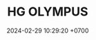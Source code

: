 ---
layout: teamCard
permalink: /team/:title.html
categories: surjohto042024 norteMayo ljmy24 LI LI1 LI2 LI6 LI7 LI8 LI10 LI11
maincover: /assets/logos/HGOLYMPUS.png
puntosLJMAYO24: #26
date: 2024-02-29 10:29:20 +0700
title: HG OLYMPUS
tag: johto042024
color: black
puntosLJ202404: 12
puntos: 2
grupo: sur
background: '#F16C38'
cover: /assets/backCard.png
team: HG OLYMPUS
ID: HG
pj: 1
pt1: 2 #j
pt2: 0
pt3: 0
pt4: 0
pt5: 0
pt6: 0
pt7: 0
pt8: 0
pt9: 0
pt10: 0
pt11: 0
#PARTIDO 1
j1: RONDA 1
p1: HG OL
pp1: TAE
r1: 2
rr1: 1
bg1: info
#PARTIDO 2
j2: RONDA 2
p2: HG OL
pp2: GOD
bg2: rock
r2: 
rr2: 
#PARTIDO 3
j3: RONDA 3
p3: SOJ
pp3: HG OL
bg3: rock
r3: 
rr3:
#PARTIDO 4
j4: RONDA 4
p4: HG BETA
pp4: HG OL
bg4: rock
r4: 
rr4:
#PARTIDO 5
j5: RONDA 5
p5: JNS
pp5: HG OL
bg5: rock
r5: 
rr5:
#PARTIDO 6
j6: RONDA 6
p6: HG OL
pp6: EK
bg6: rock
r6: 
rr6: 
#PARTIDO 7
j7: RONDA 7
p7:  HG OL
pp7: NL
bg7: rock
r7: 
rr7: 
#PARTIDO 8
j8: RONDA 8
p8:  HG OL
pp8: NS
bg8: rock
rr8: 
r8: 
#PARTIDO 9
j9: RONDA 9
p9:  CS
pp9: HG OL
bg9: rock
r9: 
rr9: 
#PARTIDO 10
j10: RONDA 10
p10: RNT
pp10: HG OL
bg10: rock
r10: 
rr10:
#PARTIDO 11
j11: RONDA 11
p11: HG OL
pp11: I2A
bg11: rock
r11: 
rr11:
stream: <i class="fa-brands fa-twitch text-white"></i>
dia: 26
hora: '21:10'





















# pj: 11
# pt1: 2
# pt2: 2
# pt3: 2
# pt4: 2
# pt5: 3
# pt6: 1
# pt7: 3
# pt8: 3
# pt9: 3
# pt10: 2
# pt11: 3
# p1:  HGO
# r1: 2
# rr1: 1
# bg1: bg-info
# pp1: S.VANGUARD
# p2: SOJ
# r2: 1
# bg2: bg-info
# rr2: 2
# pp2: HGO
# p3:  HGO
# r3: 2
# bg3: bg-info
# rr3: 1
# pp3: HG REGIOS
# p4:  HGO
# r4: 2
# bg4: bg-info
# rr4: 1
# pp4: ZODIAC
# p5:  HGO
# r5: 3
# rr5: 0
# bg5: bg-success
# pp5: MBO
# p6:  HGO
# r6: 1
# bg6: bg-warning
# rr6: 2
# pp6: LASTH BREATH
# p7:  DFS RUBY
# r7: 0
# rr7: 3
# bg7: bg-success
# pp7: HGO
# p8:  HGO
# r8: 3
# bg8: bg-success
# rr8: 0
# pp8: NO SMITE
# p9:  HGO
# r9: 3
# rr9: 0
# bg9: bg-success
# pp9: JAS
# p10:  HGO
# r10: 2
# rr10: 1
# bg10: bg-info
# pp10: DFS DMD
# info: 30/05/24
# hora: '21:20'
# p11:  HGO
# pp11: T. SATISFACTION
# r11: 3
# rr11: 0
# bg11: bg-success
##torneos
rango: ACERO
bg: 
torneo1: 
tps1: 
tb1: 
timg1: 
---